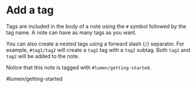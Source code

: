 # Add a tag

Tags are included in the body of a note using the `#` symbol followed by the tag name. A note can have as many tags as you want.

You can also create a nested tags using a forward slash (`/`) separator. For example, `#tag1/tag2` will create a `tag1` tag with a `tag2` subtag. Both `tag1` and `tag2` will be added to the note. 

Notice that this note is tagged with `#lumen/getting-started`.

#lumen/getting-started
